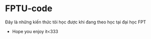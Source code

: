 # FPTU-code
Đây là những kiến thức tôi học được khi đang theo học tại đại học FPT
- Hope you enjoy it<333
